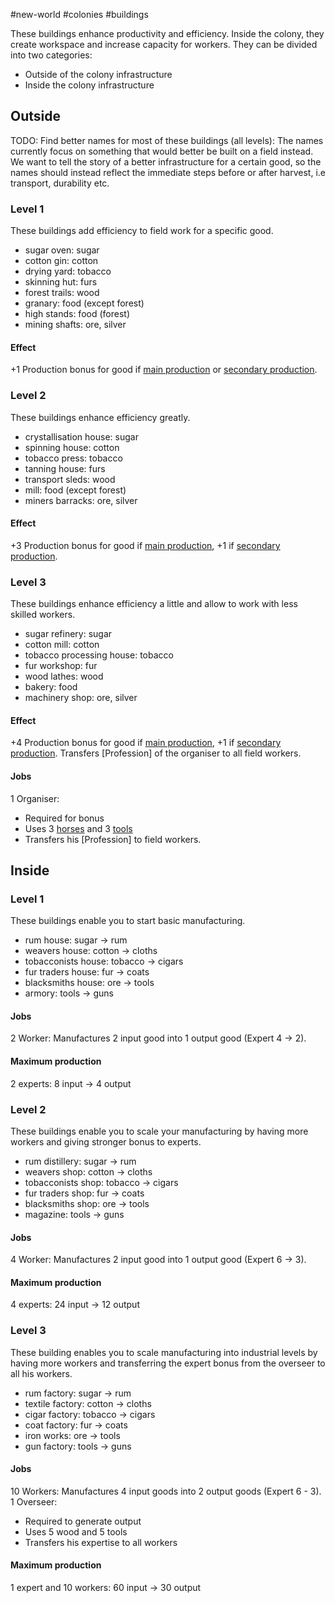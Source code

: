 #new-world #colonies #buildings

These buildings enhance productivity and efficiency. Inside the colony, they create workspace and increase capacity for workers. They can be divided into two categories:
- Outside of the colony infrastructure
- Inside the colony infrastructure

## Outside

TODO: Find better names for most of these buildings (all levels): The names currently focus on something that would better be built on a field instead. We want to tell the story of a better infrastructure for a certain good, so the names should instead reflect the immediate steps before or after harvest, i.e transport, durability etc.
### Level 1
These buildings add efficiency to field work for a specific good.
- sugar oven: sugar
- cotton gin: cotton
- drying yard: tobacco
- skinning hut: furs
- forest trails: wood
- granary: food (except forest)
- high stands: food (forest)
- mining shafts: ore, silver
#### Effect
+1 Production bonus for good if [main production](Fields#production) or [secondary production](Fields#production).
### Level 2
These buildings enhance efficiency greatly.
- crystallisation house: sugar
- spinning house: cotton
- tobacco press: tobacco
- tanning house: furs
- transport sleds: wood
- mill: food (except forest)
- miners barracks: ore, silver
#### Effect
+3 Production bonus for good if [main production](Fields#production), +1 if [secondary production](Fields#production).

### Level 3
These buildings enhance efficiency a little and allow to work with less skilled workers.
- sugar refinery: sugar
- cotton mill: cotton
- tobacco processing house: tobacco
- fur workshop: fur
- wood lathes: wood
- bakery: food
- machinery shop: ore, silver
#### Effect
+4 Production bonus for good if [main production](Fields#production), +1 if [secondary production](Fields#production).
Transfers [Profession] of the organiser to all field workers.
#### Jobs
1 Organiser:
- Required for bonus
- Uses 3 [horses](Goods) and 3 [tools](Goods)
- Transfers his [Profession] to field workers.

## Inside
### Level 1
These buildings enable you to start basic manufacturing.
- rum house: sugar -> rum
- weavers house: cotton -> cloths
- tobacconists house: tobacco -> cigars
- fur traders house: fur -> coats
- blacksmiths house: ore -> tools
- armory: tools -> guns
#### Jobs
2 Worker: Manufactures 2 input good into 1 output good (Expert 4 -> 2).
#### Maximum production
2 experts: 8 input -> 4 output

### Level 2
These buildings enable you to scale your manufacturing by having more workers and giving stronger bonus to experts.
- rum distillery: sugar -> rum
- weavers shop: cotton -> cloths
- tobacconists shop: tobacco -> cigars
- fur traders shop: fur -> coats
- blacksmiths shop: ore -> tools
- magazine: tools -> guns
#### Jobs
4 Worker: Manufactures 2 input good into 1 output good (Expert 6 -> 3).
#### Maximum production
4 experts: 24 input -> 12 output
### Level 3
These building enables you to scale manufacturing into industrial levels by having more workers and transferring the expert bonus from the overseer to all his workers.
- rum factory: sugar -> rum
- textile factory: cotton -> cloths
- cigar factory: tobacco -> cigars
- coat factory: fur -> coats
- iron works: ore -> tools
- gun factory: tools -> guns
#### Jobs
10 Workers: Manufactures 4 input goods into 2 output goods (Expert 6 - 3).
1 Overseer:
- Required to generate output
- Uses 5 wood and 5 tools
- Transfers his expertise to all workers
#### Maximum production
1 expert and 10 workers: 60 input -> 30 output

